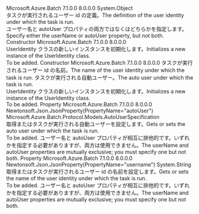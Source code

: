 <Type Name="UserIdentity" FullName="Microsoft.Azure.Batch.Protocol.Models.UserIdentity">
  <TypeSignature Language="C#" Value="public class UserIdentity" />
  <TypeSignature Language="ILAsm" Value=".class public auto ansi beforefieldinit UserIdentity extends System.Object" />
  <TypeSignature Language="DocId" Value="T:Microsoft.Azure.Batch.Protocol.Models.UserIdentity" />
  <TypeSignature Language="VB.NET" Value="Public Class UserIdentity" />
  <TypeSignature Language="F#" Value="type UserIdentity = class" />
  <AssemblyInfo>
    <AssemblyName>Microsoft.Azure.Batch</AssemblyName>
    <AssemblyVersion>7.1.0.0</AssemblyVersion>
    <AssemblyVersion>8.0.0.0</AssemblyVersion>
  </AssemblyInfo>
  <Base>
    <BaseTypeName>System.Object</BaseTypeName>
  </Base>
  <Interfaces />
  <Docs>
    <summary>
            <span data-ttu-id="71fb2-101">タスクが実行されるユーザー id の定義。</span><span class="sxs-lookup"><span data-stu-id="71fb2-101">The definition of the user identity under which the task is run.</span></span>
            </summary>
    <remarks>
            <span data-ttu-id="71fb2-102">ユーザー名と autoUser プロパティの両方ではなくはどちらかを指定します。</span><span class="sxs-lookup"><span data-stu-id="71fb2-102">Specify either the userName or autoUser property, but not both.</span></span>
            </remarks>
  </Docs>
  <Members>
    <Member MemberName=".ctor">
      <MemberSignature Language="C#" Value="public UserIdentity ();" />
      <MemberSignature Language="ILAsm" Value=".method public hidebysig specialname rtspecialname instance void .ctor() cil managed" />
      <MemberSignature Language="DocId" Value="M:Microsoft.Azure.Batch.Protocol.Models.UserIdentity.#ctor" />
      <MemberSignature Language="VB.NET" Value="Public Sub New ()" />
      <MemberType>Constructor</MemberType>
      <AssemblyInfo>
        <AssemblyName>Microsoft.Azure.Batch</AssemblyName>
        <AssemblyVersion>7.1.0.0</AssemblyVersion>
        <AssemblyVersion>8.0.0.0</AssemblyVersion>
      </AssemblyInfo>
      <Parameters />
      <Docs>
        <summary>
            <span data-ttu-id="71fb2-103">UserIdentity クラスの新しいインスタンスを初期化します。</span><span class="sxs-lookup"><span data-stu-id="71fb2-103">Initializes a new instance of the UserIdentity class.</span></span>
            </summary>
        <remarks>To be added.</remarks>
      </Docs>
    </Member>
    <Member MemberName=".ctor">
      <MemberSignature Language="C#" Value="public UserIdentity (string userName = null, Microsoft.Azure.Batch.Protocol.Models.AutoUserSpecification autoUser = null);" />
      <MemberSignature Language="ILAsm" Value=".method public hidebysig specialname rtspecialname instance void .ctor(string userName, class Microsoft.Azure.Batch.Protocol.Models.AutoUserSpecification autoUser) cil managed" />
      <MemberSignature Language="DocId" Value="M:Microsoft.Azure.Batch.Protocol.Models.UserIdentity.#ctor(System.String,Microsoft.Azure.Batch.Protocol.Models.AutoUserSpecification)" />
      <MemberSignature Language="VB.NET" Value="Public Sub New (Optional userName As String = null, Optional autoUser As AutoUserSpecification = null)" />
      <MemberSignature Language="F#" Value="new Microsoft.Azure.Batch.Protocol.Models.UserIdentity : string * Microsoft.Azure.Batch.Protocol.Models.AutoUserSpecification -&gt; Microsoft.Azure.Batch.Protocol.Models.UserIdentity" Usage="new Microsoft.Azure.Batch.Protocol.Models.UserIdentity (userName, autoUser)" />
      <MemberType>Constructor</MemberType>
      <AssemblyInfo>
        <AssemblyName>Microsoft.Azure.Batch</AssemblyName>
        <AssemblyVersion>7.1.0.0</AssemblyVersion>
        <AssemblyVersion>8.0.0.0</AssemblyVersion>
      </AssemblyInfo>
      <Parameters>
        <Parameter Name="userName" Type="System.String" />
        <Parameter Name="autoUser" Type="Microsoft.Azure.Batch.Protocol.Models.AutoUserSpecification" />
      </Parameters>
      <Docs>
        <param name="userName"><span data-ttu-id="71fb2-104">タスクが実行されるユーザー id の名前。</span><span class="sxs-lookup"><span data-stu-id="71fb2-104">The name of the user identity under which the task is run.</span></span></param>
        <param name="autoUser"><span data-ttu-id="71fb2-105">タスクが実行される自動ユーザー。</span><span class="sxs-lookup"><span data-stu-id="71fb2-105">The auto user under which the task is run.</span></span></param>
        <summary>
            <span data-ttu-id="71fb2-106">UserIdentity クラスの新しいインスタンスを初期化します。</span><span class="sxs-lookup"><span data-stu-id="71fb2-106">Initializes a new instance of the UserIdentity class.</span></span>
            </summary>
        <remarks>To be added.</remarks>
      </Docs>
    </Member>
    <Member MemberName="AutoUser">
      <MemberSignature Language="C#" Value="public Microsoft.Azure.Batch.Protocol.Models.AutoUserSpecification AutoUser { get; set; }" />
      <MemberSignature Language="ILAsm" Value=".property instance class Microsoft.Azure.Batch.Protocol.Models.AutoUserSpecification AutoUser" />
      <MemberSignature Language="DocId" Value="P:Microsoft.Azure.Batch.Protocol.Models.UserIdentity.AutoUser" />
      <MemberSignature Language="VB.NET" Value="Public Property AutoUser As AutoUserSpecification" />
      <MemberSignature Language="F#" Value="member this.AutoUser : Microsoft.Azure.Batch.Protocol.Models.AutoUserSpecification with get, set" Usage="Microsoft.Azure.Batch.Protocol.Models.UserIdentity.AutoUser" />
      <MemberType>Property</MemberType>
      <AssemblyInfo>
        <AssemblyName>Microsoft.Azure.Batch</AssemblyName>
        <AssemblyVersion>7.1.0.0</AssemblyVersion>
        <AssemblyVersion>8.0.0.0</AssemblyVersion>
      </AssemblyInfo>
      <Attributes>
        <Attribute>
          <AttributeName>Newtonsoft.Json.JsonProperty(PropertyName="autoUser")</AttributeName>
        </Attribute>
      </Attributes>
      <ReturnValue>
        <ReturnType>Microsoft.Azure.Batch.Protocol.Models.AutoUserSpecification</ReturnType>
      </ReturnValue>
      <Docs>
        <summary>
            <span data-ttu-id="71fb2-107">取得またはタスクが実行される自動ユーザーを設定します。</span><span class="sxs-lookup"><span data-stu-id="71fb2-107">Gets or sets the auto user under which the task is run.</span></span>
            </summary>
        <value>To be added.</value>
        <remarks>
            <span data-ttu-id="71fb2-108">ユーザー名と autoUser プロパティが相互に排他的です。いずれかを指定する必要がありますが、両方は使用できません。</span><span class="sxs-lookup"><span data-stu-id="71fb2-108">The userName and autoUser properties are mutually exclusive; you must specify one but not both.</span></span>
            </remarks>
      </Docs>
    </Member>
    <Member MemberName="UserName">
      <MemberSignature Language="C#" Value="public string UserName { get; set; }" />
      <MemberSignature Language="ILAsm" Value=".property instance string UserName" />
      <MemberSignature Language="DocId" Value="P:Microsoft.Azure.Batch.Protocol.Models.UserIdentity.UserName" />
      <MemberSignature Language="VB.NET" Value="Public Property UserName As String" />
      <MemberSignature Language="F#" Value="member this.UserName : string with get, set" Usage="Microsoft.Azure.Batch.Protocol.Models.UserIdentity.UserName" />
      <MemberType>Property</MemberType>
      <AssemblyInfo>
        <AssemblyName>Microsoft.Azure.Batch</AssemblyName>
        <AssemblyVersion>7.1.0.0</AssemblyVersion>
        <AssemblyVersion>8.0.0.0</AssemblyVersion>
      </AssemblyInfo>
      <Attributes>
        <Attribute>
          <AttributeName>Newtonsoft.Json.JsonProperty(PropertyName="username")</AttributeName>
        </Attribute>
      </Attributes>
      <ReturnValue>
        <ReturnType>System.String</ReturnType>
      </ReturnValue>
      <Docs>
        <summary>
            <span data-ttu-id="71fb2-109">取得またはタスクが実行されるユーザー id の名前を設定します。</span><span class="sxs-lookup"><span data-stu-id="71fb2-109">Gets or sets the name of the user identity under which the task is run.</span></span>
            </summary>
        <value>To be added.</value>
        <remarks>
            <span data-ttu-id="71fb2-110">ユーザー名と autoUser プロパティが相互に排他的です。いずれかを指定する必要がありますが、両方は使用できません。</span><span class="sxs-lookup"><span data-stu-id="71fb2-110">The userName and autoUser properties are mutually exclusive; you must specify one but not both.</span></span>
            </remarks>
      </Docs>
    </Member>
  </Members>
</Type>